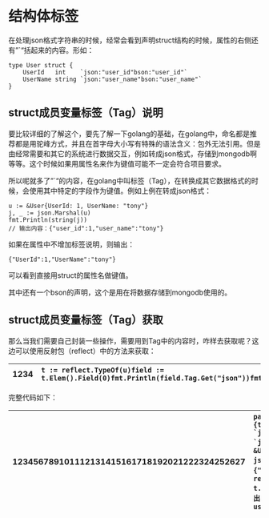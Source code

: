 # 结构体标签

在处理json格式字符串的时候，经常会看到声明struct结构的时候，属性的右侧还有”\`“括起来的内容。形如：

    type User struct {
        UserId   int    `json:"user_id"bson:"user_id"`
        UserName string `json:"user_name"bson:"user_name"`
    }

## struct成员变量标签（Tag）说明

要比较详细的了解这个，要先了解一下golang的基础，在golang中，命名都是推荐都是用驼峰方式，并且在首字母大小写有特殊的语法含义：包外无法引用。但是由经常需要和其它的系统进行数据交互，例如转成json格式，存储到mongodb啊等等。这个时候如果用属性名来作为键值可能不一定会符合项目要求。

所以呢就多了”\`“的内容，在golang中叫标签（Tag），在转换成其它数据格式的时候，会使用其中特定的字段作为键值。例如上例在转成json格式：

```
u := &User{UserId: 1, UserName: "tony"}
j, _ := json.Marshal(u)
fmt.Println(string(j))
// 输出内容：{"user_id":1,"user_name":"tony"}
```

如果在属性中不增加标签说明，则输出：

```
{"UserId":1,"UserName":"tony"}
```

可以看到直接用struct的属性名做键值。

其中还有一个bson的声明，这个是用在将数据存储到mongodb使用的。

## struct成员变量标签（Tag）获取

那么当我们需要自己封装一些操作，需要用到Tag中的内容时，咋样去获取呢？这边可以使用反射包（reflect）中的方法来获取：

| 1234 | `t := reflect.TypeOf(u)field := t.Elem().Field(0)fmt.Println(field.Tag.Get("json"))fmt.Println(field.Tag.Get("bson"))` |
| :--- | :--- |


完整代码如下：

| 123456789101112131415161718192021222324252627 | ``packagemainimport("encoding/json""fmt""reflect")funcmain() {type User struct {UserId   int    `json:"user_id"bson:"user_id"`UserName string `json:"user_name"bson:"user_name"`}// 输出json格式u := &User{UserId:1, UserName:"tony"}j, _ := json.Marshal(u)fmt.Println(string(j))// 输出内容：{"user_id":1,"user_name":"tony"}// 获取tag中的内容t := reflect.TypeOf(u)field := t.Elem().Field(0)fmt.Println(field.Tag.Get("json"))// 输出：user_idfmt.Println(field.Tag.Get("bson"))// 输出：user_id}`` |
| :--- | :--- |




